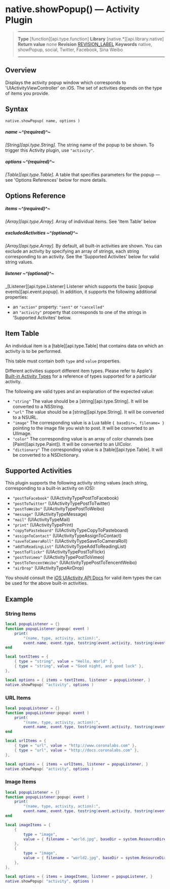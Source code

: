 # native.showPopup() — Activity Plugin

> --------------------- ------------------------------------------------------------------------------------------
> __Type__              [function][api.type.function]
> __Library__           [native.*][api.library.native]
> __Return value__      none
> __Revision__          [REVISION_LABEL](REVISION_URL)
> __Keywords__          native, showPopup, social, Twitter, Facebook, Sina Weibo
> --------------------- ------------------------------------------------------------------------------------------

## Overview

Displays the activity popup window which corresponds to 'UIActivityViewController' on iOS. The set of activities depends on the type of items you provide.


## Syntax

	native.showPopup( name, options )

##### name ~^(required)^~
_[String][api.type.String]._ The string name of the popup to be shown. To trigger this Activity plugin, use `"activity"`.

##### options ~^(required)^~
_[Table][api.type.Table]._ A table that specifies parameters for the popup — see 'Options References' below for more details.


## Options Reference

##### items ~^(required)^~
_[Array][api.type.Array]._ Array of individual items. See 'Item Table' below

##### excludedActivities ~^(optional)^~
_[Array][api.type.Array]._ By default, all built-in activities are shown. You can exclude an activity by specifying an array of strings, each string corresponding to an activity. See the 'Supported Activites' below for valid string values.

##### listener ~^(optional)^~
_[Listener][api.type.Listener] Listener which supports the basic [popup events][api.event.popup]. In addition, it supports the following additional properties:

* an `"action"` property: `"sent"` or `"cancelled"`
* an `"activity"` property that corresponds to one of the strings in 'Supported Activites' below.


## Item Table

An individual item is a [table][api.type.Table] that contains data on which an activity is to be performed.

This table must contain both `type` and `value` properties. 

Different activities support different item types. Please refer to Apple's [Built-in Activity Types](https://developer.apple.com/library/ios/documentation/UIKit/Reference/UIActivity_Class/index.html#//apple_ref/doc/constant_group/Built_in_Activity_Types)
for a reference of types supported for a particular activity.

The following are valid types and an explanation of the expected value:

* `"string"` The value should be a [string][api.type.String]. It will be converted to a NSString.
* `"url"` The value should be a [string][api.type.String]. It will be converted to a NSURL.
* `"image"` The corresponding value is a Lua table `{ baseDir=, filename= }` pointing to the image file you wish to post. It will be converted to an UIImage.
* `"color"` The corresponding value is an array of color channels (see [Paint][api.type.Paint]). It will be converted to an UIColor.
* `"dictionary"` The corresponding value is a [table][api.type.Table]. It will be converted to a NSDictionary.


## Supported Activities

This plugin supports the following activity string values (each string, corresponding to a built-in activity on iOS):

* `"postToFacebook"` (UIActivityTypePostToFacebook)
* `"postToTwitter"` (UIActivityTypePostToTwitter)
* `"postToWeibo"` (UIActivityTypePostToWeibo)
* `"message"` (UIActivityTypeMessage)
* `"mail"` (UIActivityTypeMail)
* `"print"` (UIActivityTypePrint)
* `"copyToPasteboard"` (UIActivityTypeCopyToPasteboard)
* `"assignToContact"` (UIActivityTypeAssignToContact)
* `"saveToCameraRoll"` (UIActivityTypeSaveToCameraRoll)
* `"addToReadingList"` (UIActivityTypeAddToReadingList)
* `"postToFlickr"` (UIActivityTypePostToFlickr)
* `"postToVimeo"` (UIActivityTypePostToVimeo)
* `"postToTencentWeibo"` (UIActivityTypePostToTencentWeibo)
* `"airDrop"` (UIActivityTypeAirDrop)

You should consult the [iOS UIActivity API Docs](https://developer.apple.com/library/ios/documentation/UIKit/Reference/UIActivity_Class/index.html#//apple_ref/doc/constant_group/Built_in_Activity_Types) for valid item types the can be used for the above built-in activities.


## Example

### String Items

`````lua
local popupListener = {}
function popupListener:popup( event )
	print(
		"(name, type, activity, action):", 
		event.name, event.type, tostring(event.activity, tostring(event.action) )
end

local textItems = {
	{ type = "string", value = "Hello, World" },
	{ type = "string", value = "Good night, and good luck" },
},

local options = { items = textItems, listener = popupListener, }
native.showPopup( "activity", options )
`````


### URL Items

`````lua
local popupListener = {}
function popupListener:popup( event )
	print(
		"(name, type, activity, action):", 
		event.name, event.type, tostring(event.activity, tostring(event.action) )
end

local urlItems = {
	{ type = "url", value = "http://www.coronalabs.com" },
	{ type = "url", value = "http://docs.coronalabs.com" },
},

local options = { items = urlItems, listener = popupListener, }
native.showPopup( "activity", options )
`````


### Image Items

`````lua
local popupListener = {}
function popupListener:popup( event )
	print(
		"(name, type, activity, action):", 
		event.name, event.type, tostring(event.activity, tostring(event.action) )
end

local imageItems = {
	{
		type = "image",
		value = { filename = "world.jpg", baseDir = system.ResourceDirectory, }
	},
	{
		type = "image",
		value = { filename = "world2.jpg", baseDir = system.ResourceDirectory, }
	},
},

local options = { items = imageItems, listener = popupListener, }
native.showPopup( "activity", options )
`````
